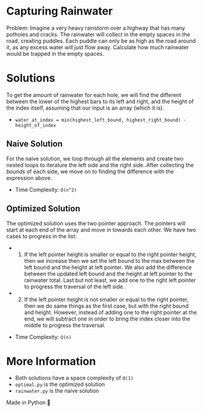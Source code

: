 # Capturing Rainwater


Problem: Imagine a very heavy rainstorm over a highway that has many potholes and cracks. The rainwater will collect in the empty spaces in the road, creating puddles. Each puddle can only be as high as the road around it, as any excess water will just flow away. Calculate how much rainwater would be trapped in the empty spaces. 

# Solutions

To get the amount of rainwater for each hole, we will find the different between the lower of the highest bars to its left and right, and the height of the index itself, assuming that our input is an array (which it is).

 - `water_at_index = min(highest_left_bound, highest_right_bound) - height_of_index`

## Naive Solution 
For the naive solution, we loop through all the elements and create two nested loops to iterature the left side and the right side. After collecting the *bounds* of each side, we move on to finding the difference with the expression above.

 - Time Complexity: `O(n^2)`

## Optimized Solution 

The optimized solution uses the two pointer approach. The pointers will start at each end of the array and move in towards each other. We have two cases to progress in the list:
 - 1) If the left pointer height is smaller or equal to the right pointer height, then we increase then we set the left bound to the max between the left bound and the height at left pointer. We also add the difference between the updated left bound and the height at left pointer to the rainwater total. Last but not least, we add one to the right left pointer to progress the traversal of the left side.
 - 2) If the left pointer height is not smaller or equal to the right pointer, then we do same things as the first case, but with the right bound and height. However, instead of adding one to the right pointer at the end, we will subtract one in order to bring the index closer into the middle to progress the traversal. 
  
 - Time Complexity: `O(n)`

# More Information 

- Both solutions have a space complexity of `O(1)` 
- `optimal.py` is the optimized solution
- `rainwater.py` is the naive solution 

Made in Python 🐍
